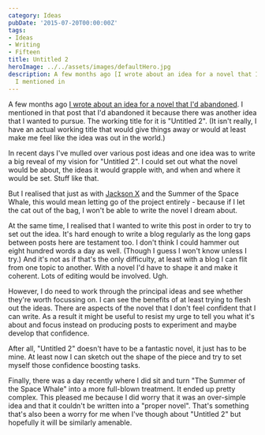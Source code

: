 ```yaml
---
category: Ideas
pubDate: '2015-07-20T00:00:00Z'
tags:
- Ideas
- Writing
- Fifteen
title: Untitled 2
heroImage: ../../assets/images/defaultHero.jpg
description: A few months ago [I wrote about an idea for a novel that I'd abandoned](/jackson-x/).
  I mentioned in
---
```

A few months ago [I wrote about an idea for a novel that I'd abandoned](/jackson-x/). I mentioned in that post that I'd abandoned it because there was another idea that I wanted to pursue. The working title for it is "Untitled 2". (It isn't really, I have an actual working title that would give things away or would at least make me feel like the idea was out in the world.)

In recent days I've mulled over various post ideas and one idea was to write a big reveal of my vision for "Untitled 2". I could set out what the novel would be about, the ideas it would grapple with, and when and where it would be set. Stuff like that.

But I realised that just as with [Jackson X](/jackson-x/) and the Summer of the Space Whale, this would mean letting go of the project entirely - because if I let the cat out of the bag, I won't be able to write the novel I dream about.

At the same time, I realised that I wanted to write this post in order to try to set out the idea. It's hard enough to write a blog regularly as the long gaps between posts here are testament too. I don't think I could hammer out eight hundred words a day as well. (Though I guess I won't know unless I try.) And it's not as if that's the only difficulty, at least with a blog I can flit from one topic to another. With a novel I'd have to shape it and make it coherent. Lots of editing would be involved. Ugh.

However, I do need to work through the principal ideas and see whether they're worth focussing on. I can see the benefits of at least trying to flesh out the ideas. There are aspects of the novel that I don't feel confident that I can write. As a result it might be useful to resist my urge to tell you what it's about and focus instead on producing posts to experiment and maybe develop that confidence.

After all, "Untitled 2" doesn't have to be a fantastic novel, it just has to be mine. At least now I can sketch out the shape of the piece and try to set myself those confidence boosting tasks.

Finally, there was a day recently where I did sit and turn "The Summer of the Space Whale" into a more full-blown treatment. It ended up pretty complex. This pleased me because I did worry that it was an over-simple idea and that it couldn't be written into a "proper novel". That's something that's also been a worry for me when I've though about "Untitled 2" but hopefully it will be similarly amenable.
